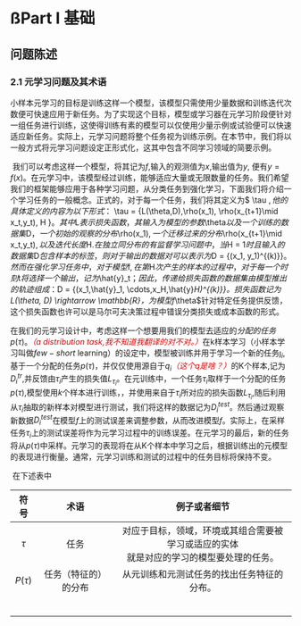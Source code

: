 # ßPart I 基础

## 问题陈述

### 2.1 元学习问题及其术语

​		小样本元学习的目标是训练这样一个模型，该模型只需使用少量数据和训练迭代次数便可快速应用于新任务。为了实现这个目标，模型或学习器在元学习阶段便针对一组任务进行训练，这使得训练有素的模型可以仅使用少量示例或试验便可以快速适应新任务。实际上，元学习问题将整个任务视为训练示例。在本节中，我们将以一般方式将元学习问题设定正形式化，这其中包含不同学习领域的简要示例。

​		我们可以考虑这样一个模型，将其记为$f$,输入的观测值为$x$,输出值为$y$, 便有$y = f(x)$。在元学习中，该模型经过训练，能够适应大量或无限数量的任务。我们希望我们的框架能够应用于各种学习问题，从分类任务到强化学习，下面我们将介绍一个学习任务的一般概念。正式的，对于每一个任务，我们将其定义为$ \tau $,他的具体定义的内容为以下形式：$ \tau  = \{L(\theta,D),\rho(x_1), \rho(x_{t+1}\mid x_t,y_t), H \}$。其中$L$表示损失函数，其输入为模型的参数$\theta$以及一个训练的数据集$D$，一个初始的观察的分布$\rho(x_1)$,一个迁移过来的分布$\rho(x_{t+1}\mid x_t,y_t)$,以及迭代长度$H$.在独立同分布的有监督学习问题中，当$H = 1$时且输入的数据集$D$包含样本的标签，则对于输出的数据对可以表示为$D = \{(x_1, y_1)^{(k)}\}$。然而在强化学习任务中，对于模型$f$,在第$H$次产生的样本的过程中，对于每一个时刻$t$将选择一个输出，记为$\hat{y}_t$；因此，传递给损失函数的数据集由模型推出的轨迹组成：$D = \{(x_1,\hat{y}_1, \cdots,x_H,\hat{y}_H)^{(k)}\}$。损失函数记为$L(\theta, D) \rightarrow \mathbb{R}$，为模型$f_\theta$针对特定任务提供反馈，这个损失函数也许可以是马尔可夫决策过程中错误分类损失或成本函数的形式。

​		在我们的元学习设计中，考虑这样一个想要用我们的模型去适应的*分配的任务*$p(\tau)$。<font color="#dd0000">*（a distribution task,我不知道我翻译的对不对。）*</font>在k样本学习（小样本学习叫做$few-short$ learning）的设定中，模型被训练并用于学习一个新的任务$\jmath_i$,基于一个分配的任务$p(\tau )$，并仅仅使用源自于$q_i$<font color="#dd0000">*（这个q是啥？）*</font>的K个样本,记为$D_i^{tr}$,并反馈由$\tau_i$产生的损失值$L_{\tau_i}$。在元训练中，一个任务$\tau_i$取样于一个分配的任务$p(\tau)$,模型使用$k$个样本进行训练，，并使用来自于$\tau_i$所对应的损失函数$L_{\tau_i}$,随后利用从$\tau_i$抽取的新样本对模型进行测试，我们将这样的数据记为$D_i^{test}$。然后通过观察新数据$D_i^{test}$在模型$f$上的测试误差来调整参数，从而改进模型$f$。实际上，在采样任务$\tau_i$上的测试误差将作为元学习过程中的训练误差。在元学习的最后，新的任务将从$p(\tau)$中采样。元学习的表现将在从K个样本中学习之后，根据训练出的元模型的表现进行衡量。通常，元学习训练和测试的过程中的任务目标将保持不变。

​		在下述表中



|   符号    |         术语         |                         例子或者细节                         |
| :-------: | :------------------: | :----------------------------------------------------------: |
|  $\tau$   |         任务         | 对应于目标，领域，环境或其组合需要被学习或适应的实体<br />就是对应的学习的模型要处理的任务。 |
| $P(\tau)$ | 任务（特征的）的分布 |          从元训练和元测试任务的找出任务特征的分布。          |
|           |                      |                                                              |
|           |                      |                                                              |
|           |                      |                                                              |
|           |                      |                                                              |
|           |                      |                                                              |
|           |                      |                                                              |